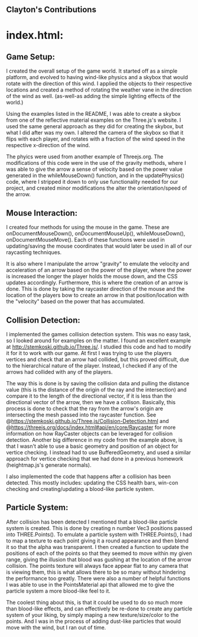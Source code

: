 ## Clayton's Contributions

# index.html:

## Game Setup: 

I created the overall setup of the game world. It started off as a simple platform, and evolved to having wind-like physics and a skybox that would rotate with the direction of this wind. I applied the objects to their respective locations and created a method of rotating the weather vane in the direction of the wind as well. (as-well-as adding the simple lighting effects of the world.)

Using the examples listed in the README, I was able to create a skybox from one of the reflective material examples on the Three.js's website. I used the same general approach as they did for creating the skybox, but what I did after was my own. I altered the camera of the skybox so that it flips with each player, and rotates with a fraction of the wind speed in the respective x-direction of the wind.

The phyics were used from another example of Threejs.org. The modifications of this code were in the use of the gravity methods, where I was able to give the arrow a sense of velocity based on the power value generated in the whileMouseDown() function, and in the updatePhysics() code, where I stripped it down to only use functionality needed for our project, and created minor modifications the alter the orientation/speed of the arrow.

## Mouse Interaction: 

I created four methods for using the mouse in the game. These are onDocumentMouseDown(), onDocumentMouseUp(), whileMouseDown(), onDocumentMouseMove(). Each of these functions were used in updating/saving the mouse coordinates that would later be used in all of our raycasting techniques. 

It is also where I manipulate the arrow "gravity" to emulate the velocity and acceleration of an arrow based on the power of the player, where the power is increased the longer the player holds the mouse down, and the CSS updates accordingly. Furthermore, this is where the creation of an arrow is done. This is done by taking the raycaster direction of the mouse and the location of the players bow to create an arrow in that position/location with the "velocity" based on the power that has accumulated.

## Collision Detection:

I implemented the games collision detection system. This was no easy task, so I looked around for examples on the matter. I found an excellent example at http://stemkoski.github.io/Three.js/. I studied this code and had to modify it for it to work with our game. At first I was trying to use the players vertices and check that an arrow had collided, but this proved difficult, due to the hierarchical nature of the player. Instead, I checked if any of the arrows had collided with any of the players. 

The way this is done is by saving the collision data and pulling the distance value (this is the distance of the origin of the ray and the intersection) and compare it to the length of the directional vector, if it is less than the directional vector of the arrow, then we have a collison. Basically, this process is done to check that the ray from the arrow's origin are intersecting the mesh passed into the raycaster function. See @https://stemkoski.github.io/Three.js/Collision-Detection.html and @https://threejs.org/docs/index.html#api/en/core/Raycaster for more information on how RayCaster objects can be leveraged for collision detection. Another big difference in my code from the example above, is that I wasn't able to use a basic geometry and position of an object for vertice checking. I instead had to use BufferedGeometry, and used a similar approach for vertice checking that we had done in a previous homework (heightmap.js's generate normals).

I also implemented the code that happens after a collision has been detected. This mostly includes: updating the CSS health bars, win-con checking and creating/updating a blood-like particle system.

## Particle System:

After collision has been detected I mentioned that a blood-like particle system is created. This is done by creating n number Vec3 positions passed into THREE.Points(). To emulate a particle system with THREE.Points(), I had to map a texture to each point giving it a round appearance and then blend it so that the alpha was transparent. I then created a function to update the positions of each of the points so that they seemed to move within my given range, giving the illusion that blood was gushing at the location of the arrow collision. The points texture will always face appear flat to any camera that is viewing them, this is what allows there to be so many without hindering the performance too greatly. There were also a number of helpful functions I was able to use in the PointsMaterial api that allowed me to give the particle system a more blood-like feel to it.

The coolest thing about this, is that it could be used to do so much more than blood-like effects, and can effectively be re-done to create any particle system of your liking, by simply maping a new texture/size/color to the points. And I was in the process of adding dust-like particles that would move with the wind, but I ran out of time. 

